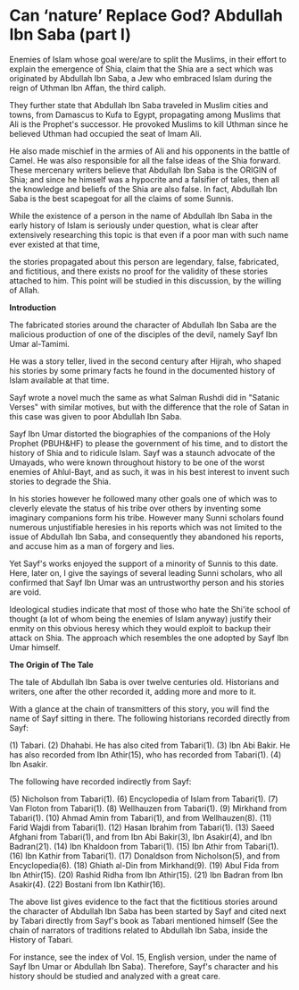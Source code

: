 Can ‘nature’ Replace God? Abdullah Ibn Saba (part I)
====================================================

Enemies of Islam whose goal were/are to split the Muslims, in their
effort to explain the emergence of Shia, claim that the Shia are a sect
which was originated by Abdullah Ibn Saba, a Jew who embraced Islam
during the reign of Uthman Ibn Affan, the third caliph.

They further state that Abdullah Ibn Saba traveled in Muslim cities and
towns, from Damascus to Kufa to Egypt, propagating among Muslims that
Ali is the Prophet's successor. He provoked Muslims to kill Uthman since
he believed Uthman had occupied the seat of Imam Ali.

He also made mischief in the armies of Ali and his opponents in the
battle of Camel. He was also responsible for all the false ideas of the
Shia forward. These mercenary writers believe that Abdullah Ibn Saba is
the ORIGIN of Shia; and since he himself was a hypocrite and a falsifier
of tales, then all the knowledge and beliefs of the Shia are also false.
In fact, Abdullah Ibn Saba is the best scapegoat for all the claims of
some Sunnis.

While the existence of a person in the name of Abdullah Ibn Saba in the
early history of Islam is seriously under question, what is clear after
extensively researching this topic is that even if a poor man with such
name ever existed at that time,

the stories propagated about this person are legendary, false,
fabricated, and fictitious, and there exists no proof for the validity
of these stories attached to him. This point will be studied in this
discussion, by the willing of Allah.

**Introduction**

The fabricated stories around the character of Abdullah Ibn Saba are
the malicious production of one of the disciples of the devil, namely
Sayf Ibn Umar al-Tamimi.

He was a story teller, lived in the second century after Hijrah, who
shaped his stories by some primary facts he found in the documented
history of Islam available at that time.

Sayf wrote a novel much the same as what Salman Rushdi did in "Satanic
Verses" with similar motives, but with the difference that the role of
Satan in this case was given to poor Abdullah Ibn Saba.

Sayf Ibn Umar distorted the biographies of the companions of the Holy
Prophet (PBUH&HF) to please the government of his time, and to distort
the history of Shia and to ridicule Islam. Sayf was a staunch advocate
of the Umayads, who were known throughout history to be one of the worst
enemies of Ahlul-Bayt, and as such, it was in his best interest to
invent such stories to degrade the Shia.

In his stories however he followed many other goals one of which was to
cleverly elevate the status of his tribe over others by inventing some
imaginary companions form his tribe. However many Sunni scholars found
numerous unjustifiable heresies in his reports which was not limited to
the issue of Abdullah Ibn Saba, and consequently they abandoned his
reports, and accuse him as a man of forgery and lies.

Yet Sayf's works enjoyed the support of a minority of Sunnis to this
date. Here, later on, I give the sayings of several leading Sunni
scholars, who all confirmed that Sayf Ibn Umar was an untrustworthy
person and his stories are void.

Ideological studies indicate that most of those who hate the Shi'ite
school of thought (a lot of whom being the enemies of Islam anyway)
justify their enmity on this obvious heresy which they would exploit to
backup their attack on Shia. The approach which resembles the one
adopted by Sayf Ibn Umar himself.

**The Origin of The Tale**

The tale of Abdullah Ibn Saba is over twelve centuries old. Historians
and writers, one after the other recorded it, adding more and more to
it.

With a glance at the chain of transmitters of this story, you will find
the name of Sayf sitting in there. The following historians recorded
directly from Sayf:

(1) Tabari.
(2) Dhahabi. He has also cited from Tabari(1).
(3) Ibn Abi Bakir. He has also recorded from Ibn Athir(15), who has
recorded from Tabari(1).
(4) Ibn Asakir.

The following have recorded indirectly from Sayf:

(5) Nicholson from Tabari(1).
(6) Encyclopedia of Islam from Tabari(1).
(7) Van Floton from Tabari(1).
(8) Wellhauzen from Tabari(1).
(9) Mirkhand from Tabari(1).
(10) Ahmad Amin from Tabari(1), and from Wellhauzen(8).
(11) Farid Wajdi from Tabari(1).
(12) Hasan Ibrahim from Tabari(1).
(13) Saeed Afghani from Tabari(1), and from Ibn Abi Bakir(3), Ibn
Asakir(4), and Ibn Badran(21).
(14) Ibn Khaldoon from Tabari(1).
(15) Ibn Athir from Tabari(1).
(16) Ibn Kathir from Tabari(1).
(17) Donaldson from Nicholson(5), and from Encyclopedia(6).
(18) Ghiath al-Din from Mirkhand(9).
(19) Abul Fida from Ibn Athir(15).
(20) Rashid Ridha from Ibn Athir(15).
(21) Ibn Badran from Ibn Asakir(4).
(22) Bostani from Ibn Kathir(16).

The above list gives evidence to the fact that the fictitious stories
around the character of Abdullah Ibn Saba has been started by Sayf and
cited next by Tabari directly from Sayf's book as Tabari mentioned
himself (See the chain of narrators of traditions related to Abdullah
Ibn Saba, inside the History of Tabari.

For instance, see the index of Vol. 15, English version, under the name
of Sayf Ibn Umar or Abdullah Ibn Saba). Therefore, Sayf's character and
his history should be studied and analyzed with a great care.


